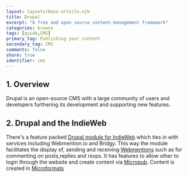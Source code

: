 ```yaml
---
layout: layouts/base-article.njk
title: Drupal
excerpt: "A free and open source content-management framework"
categories: browse
tags: [guide,CMS]
primary_tag: Publishing your content
secondary_tag: CMS
comments: false
share: true
identifier: cms
---
```


## 1. Overview
Drupal is an open-source CMS with a large community of users and developers furthering its development and supporting new features.

## 2. Drupal and the IndieWeb
There's a feature packed [Drupal module for IndieWeb](https://www.drupal.org/project/indieweb) which ties in with services including Webmention.io and Bridgy. This way the module facilitates the display of, sending and receiving [Webmentions](/browse/webmentions-details/#implementation) such as for commenting on posts,replies and rsvps. It has features to allow other to login through the website and create content via [Micropub](/browse/micropub-details/). Content is created in [Microformats](/browse/microformats/)